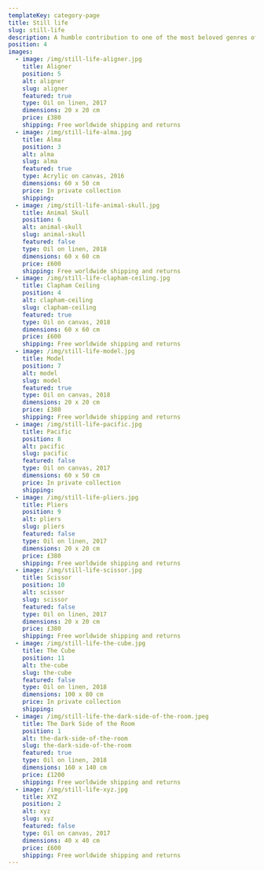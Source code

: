 ```yaml
---
templateKey: category-page
title: Still life
slug: still-life
description: A humble contribution to one of the most beloved genres of art.
position: 4
images:
  - image: /img/still-life-aligner.jpg
    title: Aligner
    position: 5
    alt: aligner
    slug: aligner
    featured: true
    type: Oil on linen, 2017
    dimensions: 20 x 20 cm
    price: £380
    shipping: Free worldwide shipping and returns
  - image: /img/still-life-alma.jpg
    title: Alma
    position: 3
    alt: alma
    slug: alma
    featured: true
    type: Acrylic on canvas, 2016
    dimensions: 60 x 50 cm
    price: In private collection
    shipping:
  - image: /img/still-life-animal-skull.jpg
    title: Animal Skull
    position: 6
    alt: animal-skull
    slug: animal-skull
    featured: false
    type: Oil on linen, 2018
    dimensions: 60 x 60 cm
    price: £600
    shipping: Free worldwide shipping and returns
  - image: /img/still-life-clapham-ceiling.jpg
    title: Clapham Ceiling
    position: 4
    alt: clapham-ceiling
    slug: clapham-ceiling
    featured: true
    type: Oil on canvas, 2018
    dimensions: 60 x 60 cm
    price: £600
    shipping: Free worldwide shipping and returns
  - image: /img/still-life-model.jpg
    title: Model
    position: 7
    alt: model
    slug: model
    featured: true
    type: Oil on canvas, 2018
    dimensions: 20 x 20 cm
    price: £380
    shipping: Free worldwide shipping and returns
  - image: /img/still-life-pacific.jpg
    title: Pacific
    position: 8
    alt: pacific
    slug: pacific
    featured: false
    type: Oil on canvas, 2017
    dimensions: 60 x 50 cm
    price: In private collection
    shipping:
  - image: /img/still-life-pliers.jpg
    title: Pliers
    position: 9
    alt: pliers
    slug: pliers
    featured: false
    type: Oil on linen, 2017
    dimensions: 20 x 20 cm
    price: £380
    shipping: Free worldwide shipping and returns
  - image: /img/still-life-scissor.jpg
    title: Scissor
    position: 10
    alt: scissor
    slug: scissor
    featured: false
    type: Oil on linen, 2017
    dimensions: 20 x 20 cm
    price: £380
    shipping: Free worldwide shipping and returns
  - image: /img/still-life-the-cube.jpg
    title: The Cube
    position: 11
    alt: the-cube
    slug: the-cube
    featured: false
    type: Oil on linen, 2018
    dimensions: 100 x 80 cm
    price: In private collection
    shipping:
  - image: /img/still-life-the-dark-side-of-the-room.jpeg
    title: The Dark Side of the Room
    position: 1
    alt: the-dark-side-of-the-room
    slug: the-dark-side-of-the-room
    featured: true
    type: Oil on linen, 2018
    dimensions: 160 x 140 cm
    price: £1200
    shipping: Free worldwide shipping and returns
  - image: /img/still-life-xyz.jpg
    title: XYZ
    position: 2
    alt: xyz
    slug: xyz
    featured: false
    type: Oil on canvas, 2017
    dimensions: 40 x 40 cm
    price: £600
    shipping: Free worldwide shipping and returns
---
```

